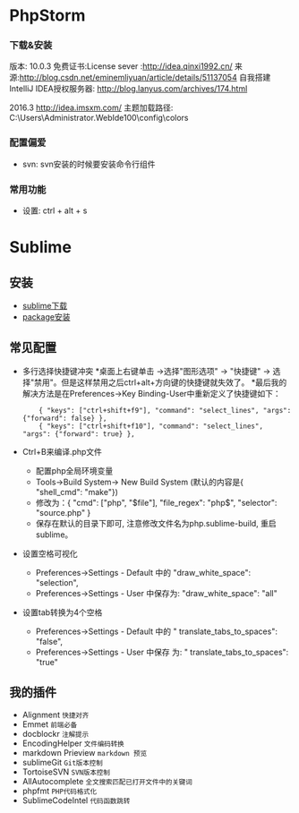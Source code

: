 # PhpStorm
### 下载&安装
版本: 10.0.3
免费证书:License sever :http://idea.qinxi1992.cn/
来源:http://blog.csdn.net/eminemliyuan/article/details/51137054
自我搭建IntelliJ IDEA授权服务器: http://blog.lanyus.com/archives/174.html

2016.3 
http://idea.imsxm.com/
主题加载路径: C:\Users\Administrator\.WebIde100\config\colors

### 配置偏爱
- svn: svn安装的时候要安装命令行组件

### 常用功能
- 设置: ctrl + alt + s


# Sublime
## 安装
- [sublime下载](http://www.sublimetext.com/3)
- [package安装](https://packagecontrol.io/installation)

## 常见配置
- 多行选择快捷键冲突
    *桌面上右键单击 ->选择"图形选项" -> "快捷键" -> 选择"禁用"。但是这样禁用之后ctrl+alt+方向键的快捷键就失效了。
    *最后我的解决方法是在Preferences→Key Binding-User中重新定义了快捷键如下：
    ```
        { "keys": ["ctrl+shift+f9"], "command": "select_lines", "args": {"forward": false} },
        { "keys": ["ctrl+shift+f10"], "command": "select_lines", "args": {"forward": true} },
    ```
- Ctrl+B来编译.php文件
    * 配置php全局环境变量
    * Tools->Build System-> New Build System (默认的内容是{ "shell_cmd": "make"})
    * 修改为：{ "cmd": ["php", "$file"], "file_regex": "php$", "selector": "source.php" }
    * 保存在默认的目录下即可, 注意修改文件名为php.sublime-build, 重启sublime。

- 设置空格可视化
    * Preferences->Settings - Default 中的   "draw_white_space": "selection",
    * Preferences->Settings - User 中保存为: "draw_white_space": "all"

- 设置tab转换为4个空格
    * Preferences->Settings - Default 中的    " translate_tabs_to_spaces": "false",
    * Preferences->Settings - User 中保存 为: " translate_tabs_to_spaces": "true"

## 我的插件
- Alignment `快捷对齐`
- Emmet `前端必备`
- docblockr `注解提示`
- EncodingHelper `文件编码转换`
- markdown Prieview `markdown 预览`
- sublimeGit `Git版本控制`
- TortoiseSVN `SVN版本控制`
- AllAutocomplete `全文搜索匹配已打开文件中的关键词`
- phpfmt `PHP代码格式化`
- SublimeCodeIntel `代码函数跳转`
